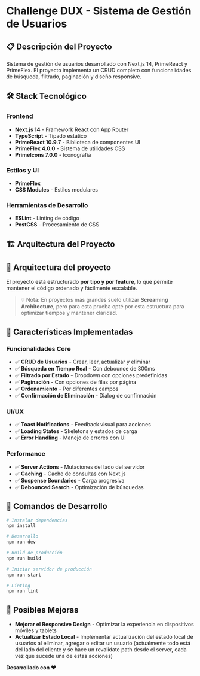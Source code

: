 # Challenge DUX - Sistema de Gestión de Usuarios

## 📋 Descripción del Proyecto

Sistema de gestión de usuarios desarrollado con Next.js 14, PrimeReact y PrimeFlex. El proyecto implementa un CRUD completo con funcionalidades de búsqueda, filtrado, paginación y diseño responsive.

## 🛠️ Stack Tecnológico

### Frontend
- **Next.js 14** - Framework React con App Router
- **TypeScript** - Tipado estático
- **PrimeReact 10.9.7** - Biblioteca de componentes UI
- **PrimeFlex 4.0.0** - Sistema de utilidades CSS
- **PrimeIcons 7.0.0** - Iconografía

### Estilos y UI
- **PrimeFlex** 
- **CSS Modules** - Estilos modulares

### Herramientas de Desarrollo
- **ESLint** - Linting de código
- **PostCSS** - Procesamiento de CSS

## 🏗️ Arquitectura del Proyecto

## 📂 Arquitectura del proyecto

El proyecto está estructurado **por tipo y por feature**, lo que permite mantener el código ordenado y fácilmente escalable.  

> 💡 Nota: En proyectos más grandes suelo utilizar **Screaming Architecture**, pero para esta prueba opté por esta estructura para optimizar tiempos y mantener claridad.

## 🚀 Características Implementadas

### Funcionalidades Core
- ✅ **CRUD de Usuarios** - Crear, leer, actualizar y eliminar
- ✅ **Búsqueda en Tiempo Real** - Con debounce de 300ms
- ✅ **Filtrado por Estado** - Dropdown con opciones predefinidas
- ✅ **Paginación** - Con opciones de filas por página
- ✅ **Ordenamiento** - Por diferentes campos
- ✅ **Confirmación de Eliminación** - Dialog de confirmación

### UI/UX
- ✅ **Toast Notifications** - Feedback visual para acciones
- ✅ **Loading States** - Skeletons y estados de carga
- ✅ **Error Handling** - Manejo de errores con UI

### Performance
- ✅ **Server Actions** - Mutaciones del lado del servidor
- ✅ **Caching** - Cache de consultas con Next.js
- ✅ **Suspense Boundaries** - Carga progresiva
- ✅ **Debounced Search** - Optimización de búsquedas


## 🚀 Comandos de Desarrollo

```bash
# Instalar dependencias
npm install

# Desarrollo
npm run dev

# Build de producción
npm run build

# Iniciar servidor de producción
npm run start

# Linting
npm run lint
```



## 🔮 Posibles Mejoras

- **Mejorar el Responsive Design** - Optimizar la experiencia en dispositivos móviles y tablets
- **Actualizar Estado Local** - Implementar actualización del estado local de usuarios al eliminar, agregar o editar un usuario (actualmente todo está del lado del cliente y se hace un revalidate path desde el server, cada vez que sucede una de estas acciones)


**Desarrollado con ❤️**
